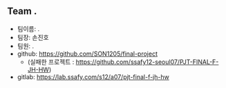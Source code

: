 ## Team .
* 팀이름: .
* 팀장: 손진호
* 팀원: .
* github: https://github.com/SON1205/final-project
    * (실패한 프로젝트 : https://github.com/ssafy12-seoul07/PJT-FINAL-F-JH-HW)
* gitlab: https://lab.ssafy.com/s12/a07/pjt-final-f-jh-hw